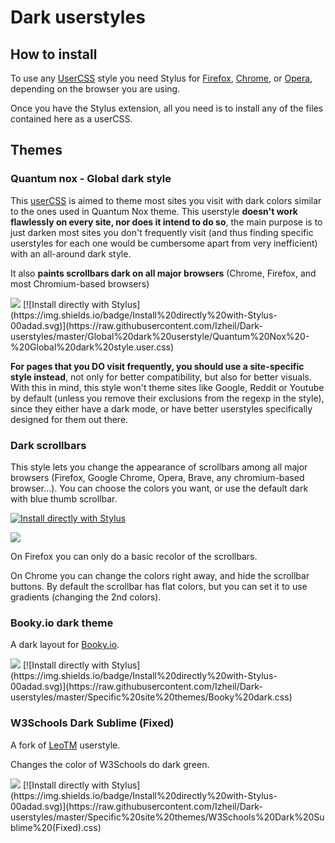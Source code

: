 # Dark userstyles

## How to install
To use any [UserCSS](https://github.com/openstyles/stylus/wiki/UserCSS) style you need Stylus for [Firefox](https://addons.mozilla.org/en-US/firefox/addon/styl-us/), [Chrome](https://chrome.google.com/webstore/detail/stylus/clngdbkpkpeebahjckkjfobafhncgmne), or [Opera](https://addons.opera.com/en-gb/extensions/details/stylus/), depending on the browser you are using.

Once you have the Stylus extension, all you need is to install any of the files contained here as a userCSS.

## Themes

### Quantum nox - Global dark style
This [userCSS](https://github.com/openstyles/stylus/wiki/UserCSS) is aimed to theme most sites you visit with dark colors similar to the ones used in Quantum Nox theme. This userstyle **doesn't work flawlessly on every site, nor does it intend to do so**, the main purpose is to just darken most sites you don't frequently visit (and thus finding specific userstyles for each one would be cumbersome apart from very inefficient) with an all-around dark style.

It also **paints scrollbars dark on all major browsers** (Chrome, Firefox, and most Chromium-based browsers)

<img src="https://i.imgur.com/mbeHNQp.png">
[![Install directly with Stylus](https://img.shields.io/badge/Install%20directly%20with-Stylus-00adad.svg)](https://raw.githubusercontent.com/Izheil/Dark-userstyles/master/Global%20dark%20userstyle/Quantum%20Nox%20-%20Global%20dark%20style.user.css)

**For pages that you DO visit frequently, you should use a site-specific style instead**, not only for better compatibility, but also for better visuals.
With this in mind, this style won't theme sites like Google, Reddit or Youtube by default (unless you remove their exclusions from the regexp in the style), since they either have a dark mode, or have better userstyles specifically designed for them out there.

### Dark scrollbars

This style lets you change the appearance of scrollbars among all major browsers (Firefox, Google Chrome, Opera, Brave, any chromium-based browser...).
You can choose the colors you want, or use the default dark with blue thumb scrollbar.

[![Install directly with Stylus](https://img.shields.io/badge/Install%20directly%20with-Stylus-00adad.svg)](https://raw.githubusercontent.com/Izheil/Dark-userstyles/master/Global%20dark%20userstyle/Quantum%20Nox%20-%20Dark%20scrollbars.user.css)

<img src="https://userstyles.org/style_screenshots/177056_after.png">

On Firefox you can only do a basic recolor of the scrollbars.

On Chrome you can change the colors right away, and hide the scrollbar buttons. By default the scrollbar has flat colors, but you can set it to use gradients (changing the 2nd colors).

### Booky.io dark theme

A dark layout for [Booky.io](https://booky.io/).

<img src="https://userstyles.org/style_screenshots/173475_after.png">
[![Install directly with Stylus](https://img.shields.io/badge/Install%20directly%20with-Stylus-00adad.svg)](https://raw.githubusercontent.com/Izheil/Dark-userstyles/master/Specific%20site%20themes/Booky%20dark.css)

### W3Schools Dark Sublime (Fixed)

A fork of [LeoTM](https://userstyles.org/styles/128883/w3schools-dark-sublime) userstyle.

Changes the color of W3Schools do dark green.

<img src="https://userstyles.org/style_screenshots/176917_after.png">
[![Install directly with Stylus](https://img.shields.io/badge/Install%20directly%20with-Stylus-00adad.svg)](https://raw.githubusercontent.com/Izheil/Dark-userstyles/master/Specific%20site%20themes/W3Schools%20Dark%20Sublime%20(Fixed).css)